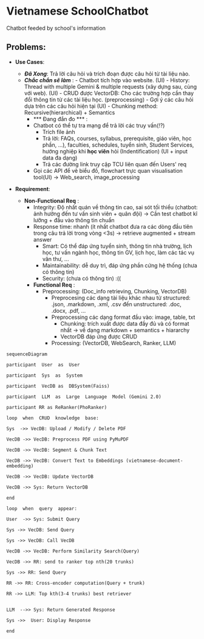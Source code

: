 # Vietnamese SchoolChatbot
Chatbot feeded by school's information

## Problems:

-   **Use Cases**:
	-  ***Đã Xong***: Trả lời câu hỏi và trích đoạn được câu hỏi từ tài liệu nào. 
   	-   ***Chắc chắn sẽ làm*** :
    		-   Chatbot tích hợp vào website. (UI)
     		- History: Thread with multiple Gemini & multiple requests (xây dựng sau, cùng với web). (UI)
	    	- CRUD được VectorDB: Cho các trường hợp cần thay đổi thông tin từ các tài liệu học. (preprocessing)
        	- Gợi ý các câu hỏi dựa trên các câu hỏi hiện tại (UI)
        	- Chunking method: Recursive(hierarchical) + Semantics
    	- *** Đang đắn đo *** : 
		-  Chatbot có thể tự tra mạng để trả lời các truy vấn(!?) 
	    	-  Trích file ảnh 
	    	- Trả lời: FAQs, courses, syllabus, prerequisite, giáo viên, học phần, ...), faculties, schedules,  tuyển sinh, Student Services,  hướng nghiệp khi **học viên** hỏi (Indentification) (UI + input data đa dạng)
	    	- Trả các đường link truy cập TCU liên quan đến Users' req
		- Gọi các API để vẽ biểu đồ, flowchart trực quan visualisation tool(UI)
	-> Web_search, image_processing

-  **Requirement**:
	- **Non-Functional Req** :
 		- Integrity: Độ nhất quán về thông tin cao, sai sót tối thiểu (chatbot: ảnh hưởng đến tư vấn sinh viên + quân đội)
			-> Cần test chatbot kĩ lưỡng + đầu vào thông tin chuẩn
   		- Response time: nhanh (ít nhất chatbot đưa ra các dòng đầu tiên trong câu trả lời trong vòng <3s)
       			-> retrieve augmented + stream answer
       		- Smart: Có thể đáp ứng tuyển sinh, thông tin nhà trường, lịch học, tư vấn ngành học, thông tin GV, lịch học, làm các tác vụ văn thư, ...
         	- Maintainability: dễ duy trì, đáp ứng phần cứng hệ thống (chưa có thông tin)
          	- Security: (chưa có thông tin) :((
        - **Functional Req** :
        	- Preprocessing: (Doc_info retrieving, Chunking, VectorDB)
         		- Preprocesing các dạng tài liệu khác nhau từ structured: .json, .markdown, .xml, .csv đến unstructured: .doc, .docx, .pdf, ...
           		- Preprocessing các dạng format đầu vào: image, table, txt
             		- Chunking: trích xuất được data đầy đủ và có format nhất -> về dạng markdown + semantics + hiararchy
                 	- VectorDB đáp ứng được CRUD
                - Processing: (VectorDB, WebSearch, Ranker, LLM)
```mermaid
sequenceDiagram

participant  User  as  User

participant  Sys  as  System

participant  VecDB as  DBSystem(Faiss)

participant  LLM  as  Large  Language  Model (Gemini 2.0)

participant RR as ReRanker(PhoRanker)

loop  when  CRUD  knowledge  base:

Sys  ->> VecDB: Upload / Modify / Delete PDF

VecDB ->> VecDB: Preprocess PDF using PyMuPDF

VecDB ->> VecDB: Segment & Chunk Text

VecDB ->> VecDB: Convert Text to Embeddings (vietnamese-document-embedding)

VecDB ->> VecDB: Update VectorDB 

VecDB ->> Sys: Return VectorDB 

end

loop  when  query  appear:

User  ->> Sys: Submit Query

Sys ->> VecDB: Send Query

Sys ->> VecDB: Call VecDB

VecDB ->> VecDB: Perform Similarity Search(Query)

VecDB ->> RR: send to ranker top nth(20 trunks)

Sys ->> RR: Send Query

RR ->> RR: Cross-encoder computation(Query + trunk)

RR ->> LLM: Top kth(3-4 trunks) best retriever


LLM  -->> Sys: Return Generated Response

Sys ->>  User: Display Response

end
 ```
